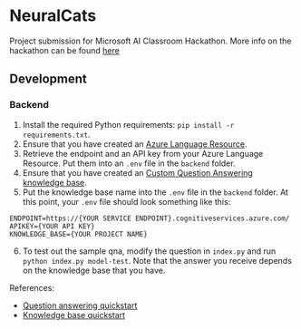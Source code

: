 # NeuralCats

Project submission for Microsoft AI Classroom Hackathon. More info on the hackathon can be found [here](https://microsoftaiclassroom.devpost.com/)

## Development

### Backend

1. Install the required Python requirements: `pip install -r requirements.txt`.
2. Ensure that you have created an [Azure Language Resource](https://portal.azure.com/?quickstart=true#create/Microsoft.CognitiveServicesTextAnalytics).
3. Retrieve the endpoint and an API key from your Azure Language Resource. Put them into an `.env` file in the `backend` folder.
4. Ensure that you have created an [Custom Question Answering knowledge base](https://language.azure.com/).
5. Put the knowledge base name into the `.env` file in the `backend` folder.
At this point, your `.env` file should look something like this:
```
ENDPOINT=https://{YOUR SERVICE ENDPOINT}.cognitiveservices.azure.com/
APIKEY={YOUR API KEY}
KNOWLEDGE_BASE={YOUR PROJECT NAME}
```
6. To test out the sample qna, modify the question in `index.py` and run `python index.py model-test`. Note that the answer you receive depends on the knowledge base that you have.

References: 
* [Question answering quickstart](https://learn.microsoft.com/en-us/azure/ai-services/language-service/question-answering/quickstart/sdk?tabs=windows&pivots=programming-language-python)
* [Knowledge base quickstart](https://learn.microsoft.com/en-us/azure/ai-services/language-service/question-answering/how-to/create-test-deploy)
